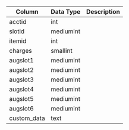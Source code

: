 | Column      | Data Type | Description |
| ----------- | --------- | ----------- |
| acctid      | int       |             |
| slotid      | mediumint |             |
| itemid      | int       |             |
| charges     | smallint  |             |
| augslot1    | mediumint |             |
| augslot2    | mediumint |             |
| augslot3    | mediumint |             |
| augslot4    | mediumint |             |
| augslot5    | mediumint |             |
| augslot6    | mediumint |             |
| custom_data | text      |             |